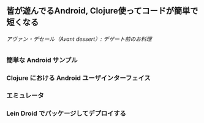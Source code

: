 ## 皆が遊んでるAndroid, Clojure使ってコードが簡単で短くなる
###### アヴァン・デセール（Avant dessert）: デザート前のお料理

### 簡単な Android サンプル
### Clojure における Android ユーザインターフェイス
### エミュレータ	
### Lein Droid でパッケージしてデプロイする